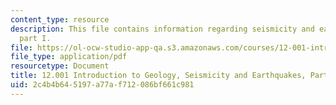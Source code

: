 ```yaml
---
content_type: resource
description: This file contains information regarding seismicity and earthquakes,
  part I.
file: https://ol-ocw-studio-app-qa.s3.amazonaws.com/courses/12-001-introduction-to-geology-fall-2013/2c4b4b645197a77af712086bf661c981_MIT12_001F13_Lab5PartI.pdf
file_type: application/pdf
resourcetype: Document
title: 12.001 Introduction to Geology, Seismicity and Earthquakes, Part I
uid: 2c4b4b64-5197-a77a-f712-086bf661c981
---
```


